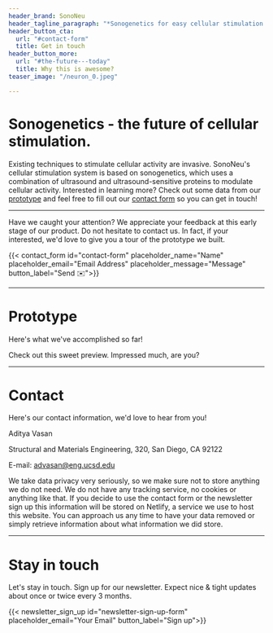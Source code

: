 ```yaml
---
header_brand: SonoNeu
header_tagline_paragraph: "*Sonogenetics for easy cellular stimulation.*"
header_button_cta:
  url: "#contact-form"
  title: Get in touch
header_button_more:
  url: "#the-future---today"
  title: Why this is awesome?
teaser_image: "/neuron_0.jpeg"

---
```

# Sonogenetics - the future of cellular stimulation.

Existing techniques to stimulate cellular activity are invasive. SonoNeu's cellular stimulation system is based on sonogenetics, which uses a combination of ultrasound and ultrasound-sensitive proteins to modulate cellular activity. Interested in learning more? Check out some data from our [prototype](#prototype) and feel free to fill out our [contact form](#contact-form) so you can get in touch!

***

Have we caught your attention? We appreciate your feedback at this early stage of our product. Do not hesitate to contact us. In fact, if your interested, we'd love to give you a tour of the prototype we built.

{{< contact_form id="contact-form" placeholder_name="Name" placeholder_email="Email Address" placeholder_message="Message" button_label="Send ✉️">}}

***

# Prototype

Here's what we've accomplished so far!

<!-- https://www.pexels.com/search/product%20testing/ -->

Check out this sweet preview. Impressed much, are you?

***

# Contact

Here's our contact information, we'd love to hear from you!

Aditya Vasan

Structural and Materials Engineering, 320, San Diego, CA 92122

E-mail: advasan@eng.ucsd.edu

We take data privacy very seriously, so we make sure not to store anything we do not need. We do not have any tracking service, no cookies or anything like that. If you decide to use the contact form or the newsletter sign up this information will be stored on Netlify, a service we use to host this website. You can approach us any time to have your data removed or simply retrieve information about what information we did store.

***

# Stay in touch

Let's stay in touch. Sign up for our newsletter. Expect nice & tight updates about once or twice every 3 months.

{{< newsletter_sign_up id="newsletter-sign-up-form" placeholder_email="Your Email" button_label="Sign up">}}